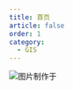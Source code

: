 ```yaml
---
title: 首页
article: false
order: 1
category:
  - GIS
---
```


![图片制作于](/assets/images/gis.png "[图片制作于](http://edwordle.net/create.html)")